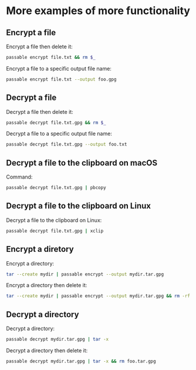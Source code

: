 # More examples of more functionality


## Encrypt a file

Encrypt a file then delete it:

```sh
passable encrypt file.txt && rm $_
```

Encrypt a file to a specific output file name:

```sh
passable encrypt file.txt --output foo.gpg
```


## Decrypt a file

Decrypt a file then delete it:

```sh
passable decrypt file.txt.gpg && rm $_
```

Decrypt a file to a specific output file name:

```sh
passable decrypt file.txt.gpg --output foo.txt
```


## Decrypt a file to the clipboard on macOS

Command:

```sh
passable decrypt file.txt.gpg | pbcopy
```


## Decrypt a file to the clipboard on Linux

Decrypt a file to the clipboard on Linux:

```sh
passable decrypt file.txt.gpg | xclip
```


## Encrypt a diretory

Encrypt a directory:

```sh
tar --create mydir | passable encrypt --output mydir.tar.gpg
```

Encrypt a directory then delete it:

```sh
tar --create mydir | passable encrypt --output mydir.tar.gpg && rm -rf $_
```

## Decrypt a directory

Decrypt a directory:

```sh
passable decrypt mydir.tar.gpg | tar -x
```

Decrypt a directory then delete it:

```sh
passable decrypt mydir.tar.gpg | tar -x && rm foo.tar.gpg
```
